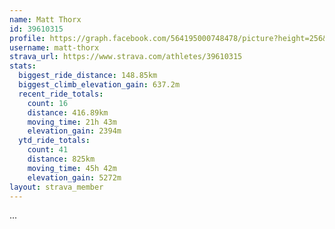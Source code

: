 ```yaml
---
name: Matt Thorx
id: 39610315
profile: https://graph.facebook.com/564195000748478/picture?height=256&width=256
username: matt-thorx
strava_url: https://www.strava.com/athletes/39610315
stats:
  biggest_ride_distance: 148.85km
  biggest_climb_elevation_gain: 637.2m
  recent_ride_totals:
    count: 16
    distance: 416.89km
    moving_time: 21h 43m
    elevation_gain: 2394m
  ytd_ride_totals:
    count: 41
    distance: 825km
    moving_time: 45h 42m
    elevation_gain: 5272m
layout: strava_member
--- 
```

...
